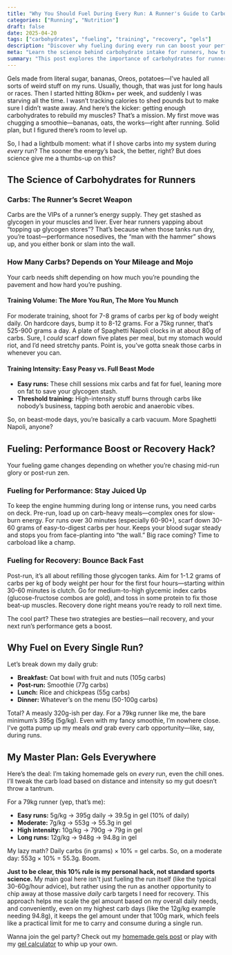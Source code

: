 ```yaml
---
title: "Why You Should Fuel During Every Run: A Runner's Guide to Carbohydrates"
categories: ["Running", "Nutrition"]
draft: false
date: 2025-04-20
tags: ["carbohydrates", "fueling", "training", "recovery", "gels"]
description: "Discover why fueling during every run can boost your performance and recovery, and how to do it right."
meta: "Learn the science behind carbohydrate intake for runners, how to optimize your fueling strategy for different training intensities, and why even easy runs might benefit from a little extra energy."
summary: "This post explores the importance of carbohydrates for runners, discussing how training volume and intensity affect your fueling needs. It also provides practical tips on how to incorporate fueling into every run, including a simple formula for calculating your carbohydrate intake."
---
```


Gels made from literal sugar, bananas, Oreos, potatoes—I've hauled all sorts of weird stuff on my runs. Usually, though, that was just for long hauls or races. Then I started hitting 80km+ per week, and suddenly I was starving all the time. I wasn’t tracking calories to shed pounds but to make sure I didn’t waste away. And here’s the kicker: getting enough carbohydrates to rebuild my muscles? That’s a mission. My first move was chugging a smoothie—bananas, oats, the works—right after running. Solid plan, but I figured there’s room to level up.

So, I had a lightbulb moment: what if I shove carbs into my system during *every* run? The sooner the energy’s back, the better, right? But does science give me a thumbs-up on this?

## The Science of Carbohydrates for Runners

### Carbs: The Runner’s Secret Weapon

Carbs are the VIPs of a runner’s energy supply. They get stashed as glycogen in your muscles and liver. Ever hear runners yapping about “topping up glycogen stores”? That’s because when those tanks run dry, you’re toast—performance nosedives, the “man with the hammer” shows up, and you either bonk or slam into the wall.

### How Many Carbs? Depends on Your Mileage and Mojo

Your carb needs shift depending on how much you’re pounding the pavement and how hard you’re pushing.

#### Training Volume: The More You Run, The More You Munch

For moderate training, shoot for 7-8 grams of carbs per kg of body weight daily. On hardcore days, bump it to 8-12 grams. For a 75kg runner, that’s 525-900 grams a day. A plate of Spaghetti Napoli clocks in at about 80g of carbs. Sure, I *could* scarf down five plates per meal, but my stomach would riot, and I’d need stretchy pants. Point is, you’ve gotta sneak those carbs in whenever you can.

#### Training Intensity: Easy Peasy vs. Full Beast Mode

- **Easy runs:** These chill sessions mix carbs and fat for fuel, leaning more on fat to save your glycogen stash.
- **Threshold training:** High-intensity stuff burns through carbs like nobody’s business, tapping both aerobic and anaerobic vibes.

So, on beast-mode days, you’re basically a carb vacuum. More Spaghetti Napoli, anyone?

## Fueling: Performance Boost or Recovery Hack?

Your fueling game changes depending on whether you’re chasing mid-run glory or post-run zen.

### Fueling for Performance: Stay Juiced Up

To keep the engine humming during long or intense runs, you need carbs on deck. Pre-run, load up on carb-heavy meals—complex ones for slow-burn energy. For runs over 30 minutes (especially 60-90+), scarf down 30-60 grams of easy-to-digest carbs per hour. Keeps your blood sugar steady and stops you from face-planting into “the wall.” Big race coming? Time to carboload like a champ.

### Fueling for Recovery: Bounce Back Fast

Post-run, it’s all about refilling those glycogen tanks. Aim for 1-1.2 grams of carbs per kg of body weight per hour for the first four hours—starting within 30-60 minutes is clutch. Go for medium-to-high glycemic index carbs (glucose-fructose combos are gold), and toss in some protein to fix those beat-up muscles. Recovery done right means you’re ready to roll next time.

The cool part? These two strategies are besties—nail recovery, and your next run’s performance gets a boost.

## Why Fuel on Every Single Run?

Let’s break down my daily grub:

- **Breakfast:** Oat bowl with fruit and nuts (105g carbs)
- **Post-run:** Smoothie (77g carbs)
- **Lunch:** Rice and chickpeas (55g carbs)
- **Dinner:** Whatever’s on the menu (50-100g carbs)

Total? A measly 320g-ish per day. For a 79kg runner like me, the bare minimum’s 395g (5g/kg). Even with my fancy smoothie, I’m nowhere close. I’ve gotta pump up my meals *and* grab every carb opportunity—like, say, during runs.

## My Master Plan: Gels Everywhere

Here’s the deal: I’m taking homemade gels on *every* run, even the chill ones. I’ll tweak the carb load based on distance and intensity so my gut doesn’t throw a tantrum.

For a 79kg runner (yep, that’s me):

- **Easy runs:** 5g/kg → 395g daily → 39.5g in gel (10% of daily)
- **Moderate:** 7g/kg → 553g → 55.3g in gel
- **High intensity:** 10g/kg → 790g → 79g in gel
- **Long runs:** 12g/kg → 948g → 94.8g in gel

My lazy math? Daily carbs (in grams) × 10% = gel carbs. So, on a moderate day: 553g × 10% = 55.3g. Boom.

**Just to be clear, this 10% rule is my personal hack, not standard sports science.** My main goal here isn't just fueling the run itself (like the typical 30-60g/hour advice), but rather using the run as another opportunity to chip away at those massive *daily* carb targets I need for recovery. This approach helps me scale the gel amount based on my overall daily needs, and conveniently, even on my highest carb days (like the 12g/kg example needing 94.8g), it keeps the gel amount under that 100g mark, which feels like a practical limit for me to carry and consume during a single run.

Wanna join the gel party? Check out my [homemade gels post](/endurance/diy-energy-gels-save-money-and-customize-your-marathon-fuel/) or play with my [gel calculator](/gel-calculator) to whip up your own.
